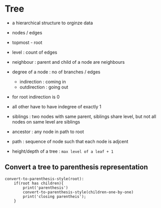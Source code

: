 # Tree
- a hierarchical structure to orginze data
- nodes / edges 

- topmost - root
- level : count of edges
- neighbour : parent and child of a node are neighbours
- degree of a node : no of branches / edges
    - indirection : coming in
    - outdirection : going out

- for root indirection is 0
- all other have to have indegree of exactly 1
- siblings : two nodes with same parent, siblings share level, but not all nodes on same level are siblings
- ancestor : any node in path to root
- path : sequence of node such that each node is adjcent
- height/depth of a tree : `max level of a leaf + 1`

## Convert a tree to parenthesis representation

```
convert-to-parenthesis-style(root):
    if(root has children){
        print('parenthesis')
        convert-to-parenthesis-style(children-one-by-one)
        print('closing parentheis');
    }
```